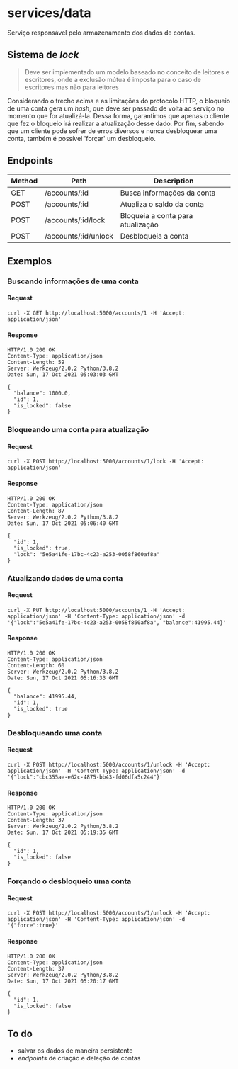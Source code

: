 # services/data

Serviço responsável pelo armazenamento dos dados de contas.

## Sistema de _lock_

> Deve ser implementado um modelo baseado no conceito de leitores e escritores, onde a exclusão mútua é imposta para o caso de escritores mas não para leitores

Considerando o trecho acima e as limitações do protocolo HTTP, o bloqueio de uma conta gera um _hash_, que deve ser passado de volta ao serviço no momento que for atualizá-la. Dessa forma, garantimos que apenas o cliente que fez o bloqueio irá realizar a atualização desse dado. Por fim, sabendo que um cliente pode sofrer de erros diversos e nunca desbloquear uma conta, também é possível 'forçar' um desbloqueio.

## Endpoints

| Method | Path                 | Description                       |
| ------ | -------------------- | --------------------------------- |
| GET    | /accounts/:id        | Busca informações da conta        |
| POST   | /accounts/:id        | Atualiza o saldo da conta         |
| POST   | /accounts/:id/lock   | Bloqueia a conta para atualização |
| POST   | /accounts/:id/unlock | Desbloqueia a conta               |

## Exemplos

### Buscando informações de uma conta

#### Request

    curl -X GET http://localhost:5000/accounts/1 -H 'Accept: application/json'

#### Response

    HTTP/1.0 200 OK
    Content-Type: application/json
    Content-Length: 59
    Server: Werkzeug/2.0.2 Python/3.8.2
    Date: Sun, 17 Oct 2021 05:03:03 GMT

    {
      "balance": 1000.0,
      "id": 1,
      "is_locked": false
    }

### Bloqueando uma conta para atualização

#### Request

    curl -X POST http://localhost:5000/accounts/1/lock -H 'Accept: application/json'

#### Response

    HTTP/1.0 200 OK
    Content-Type: application/json
    Content-Length: 87
    Server: Werkzeug/2.0.2 Python/3.8.2
    Date: Sun, 17 Oct 2021 05:06:40 GMT

    {
      "id": 1,
      "is_locked": true,
      "lock": "5e5a41fe-17bc-4c23-a253-0058f860af8a"
    }

### Atualizando dados de uma conta

#### Request

    curl -X PUT http://localhost:5000/accounts/1 -H 'Accept: application/json' -H 'Content-Type: application/json' -d '{"lock":"5e5a41fe-17bc-4c23-a253-0058f860af8a", "balance":41995.44}'

#### Response

    HTTP/1.0 200 OK
    Content-Type: application/json
    Content-Length: 60
    Server: Werkzeug/2.0.2 Python/3.8.2
    Date: Sun, 17 Oct 2021 05:16:33 GMT

    {
      "balance": 41995.44,
      "id": 1,
      "is_locked": true
    }

### Desbloqueando uma conta

#### Request

    curl -X POST http://localhost:5000/accounts/1/unlock -H 'Accept: application/json' -H 'Content-Type: application/json' -d '{"lock":"cbc355ae-e62c-4875-bb43-fd06dfa5c244"}'

#### Response

    HTTP/1.0 200 OK
    Content-Type: application/json
    Content-Length: 37
    Server: Werkzeug/2.0.2 Python/3.8.2
    Date: Sun, 17 Oct 2021 05:19:35 GMT

    {
      "id": 1,
      "is_locked": false
    }

### Forçando o desbloqueio uma conta

#### Request

    curl -X POST http://localhost:5000/accounts/1/unlock -H 'Accept: application/json' -H 'Content-Type: application/json' -d '{"force":true}'

#### Response

    HTTP/1.0 200 OK
    Content-Type: application/json
    Content-Length: 37
    Server: Werkzeug/2.0.2 Python/3.8.2
    Date: Sun, 17 Oct 2021 05:20:17 GMT

    {
      "id": 1,
      "is_locked": false
    }

## To do

- salvar os dados de maneira persistente
- _endpoints_ de criação e deleção de contas
